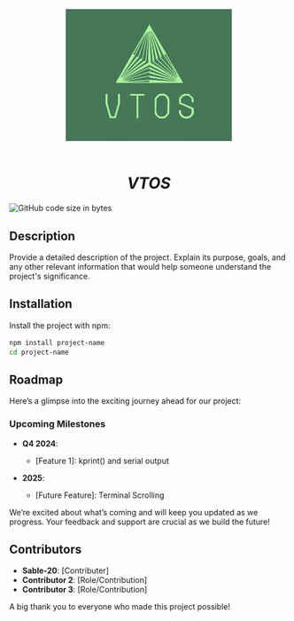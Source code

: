 <div align="center">
   <img src="static/imgs/logo.svg" width="300px" alt="Project Logo" />
    <!-- <h1>VTOS</h1> -->
</div>

<br>
<h1 align="center"><strong><i>VTOS</i></strong></h1>

<img alt="GitHub code size in bytes" src="https://img.shields.io/github/languages/code-size/Sable-20/VTOS?style=for-the-badge">


## Description

Provide a detailed description of the project. Explain its purpose, goals, and any other relevant information that would help someone understand the project's significance.

## Installation

Install the project with npm:

```bash
npm install project-name
cd project-name
```

## Roadmap

Here’s a glimpse into the exciting journey ahead for our project:

### Upcoming Milestones

- **Q4 2024**: 
  - [Feature 1]: kprint() and serial output

- **2025**: 
  - [Future Feature]: Terminal Scrolling

We’re excited about what’s coming and will keep you updated as we progress. Your feedback and support are crucial as we build the future!


## Contributors

- **Sable-20**: [Contributer]
- **Contributor 2**: [Role/Contribution]
- **Contributor 3**: [Role/Contribution]

A big thank you to everyone who made this project possible!